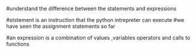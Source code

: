 #understand the difference between the statements and expressions

#ststement is an instruction that the python intrepreter can execute
#we have seen the assignment statements so far

#an expression is a combination of values ,variables operators and calls to functions
